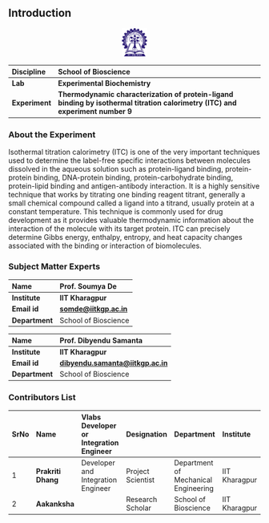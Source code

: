 ## Introduction


<div align="center">
<img src="experiment/images/iitkgp.png" width="10%">
</div>

<b>Discipline | <b>School of Bioscience
:--|:--|
<b> Lab | <b> Experimental Biochemistry
<b> Experiment|     <b> Thermodynamic characterization of protein-ligand binding by isothermal titration calorimetry (ITC) and experiment number 9

### About the Experiment 

Isothermal titration calorimetry (ITC) is one of the very important techniques used to determine the label-free specific interactions between molecules dissolved in the aqueous solution such as protein-ligand binding, protein-protein binding, DNA-protein binding, protein-carbohydrate binding, protein-lipid binding and antigen-antibody interaction. It is a highly sensitive technique that works by titrating one binding reagent titrant, generally a small chemical compound called a ligand into a titrand, usually protein at a constant temperature. This technique is commonly used for drug development as it provides valuable thermodynamic information about the interaction of the molecule with its target protein. ITC can precisely determine Gibbs energy, enthalpy, entropy, and heat capacity changes associated with the binding or interaction of biomolecules.

### Subject Matter Experts

<b>Name  | <b> Prof. Soumya De 
:--|:--|
<b> Institute | <b>  IIT Kharagpur
<b> Email id|     <b>  somde@iitkgp.ac.in
<b> Department |  School of Bioscience

<b>Name  | <b>  Prof. Dibyendu Samanta 
:--|:--|
<b> Institute | <b>  IIT Kharagpur
<b> Email id|     <b>  dibyendu.samanta@iitkgp.ac.in
<b> Department |  School of Bioscience



### Contributors List
SrNo | Name | Vlabs Developer or Integration Engineer| Designation | Department| Institute| 
:--|:--|:--|:--|:--|:--|
1 | **Prakriti Dhang** | Developer and Integration Engineer | Project Scientist | Department of Mechanical Engineering | IIT Kharagpur |
2 | **Aakanksha** | | Research Scholar | School of Bioscience | IIT Kharagpur |